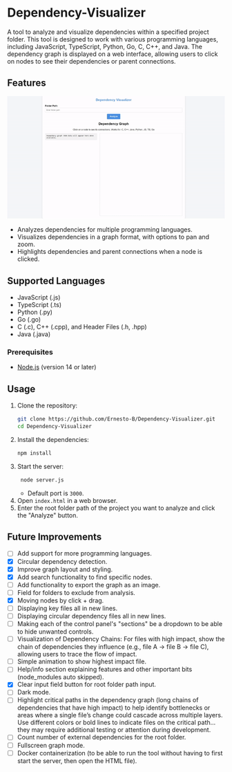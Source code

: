 # Dependency-Visualizer

A tool to analyze and visualize dependencies within a specified project folder. This tool is designed to work with various programming languages, including JavaScript, TypeScript, Python, Go, C, C++, and Java. The dependency graph is displayed on a web interface, allowing users to click on nodes to see their dependencies or parent connections.

## Features

![](GifDemo.gif)
- Analyzes dependencies for multiple programming languages.
- Visualizes dependencies in a graph format, with options to pan and zoom.
- Highlights dependencies and parent connections when a node is clicked.

## Supported Languages

- JavaScript (.js)
- TypeScript (.ts)
- Python (.py)
- Go (.go)
- C (.c), C++ (.cpp), and Header Files (.h, .hpp)
- Java (.java)


### Prerequisites

- [Node.js](https://nodejs.org/) (version 14 or later)


## Usage

1. Clone the repository:
   ```bash
   git clone https://github.com/Ernesto-B/Dependency-Visualizer.git
   cd Dependency-Visualizer
   ```
2. Install the dependencies:
   ```bash
   npm install
   ```
3. Start the server:
   ```bash
    node server.js
    ```
    - Default port is `3000`.
4. Open `index.html` in a web browser.
5. Enter the root folder path of the project you want to analyze and click the "Analyze" button.

## Future Improvements
- [ ] Add support for more programming languages.
- [x] Circular dependency detection.
- [x] Improve graph layout and styling.
- [x] Add search functionality to find specific nodes.
- [ ] Add functionality to export the graph as an image.
- [ ] Field for folders to exclude from analysis.
- [x] Moving nodes by click + drag.
- [ ] Displaying key files all in new lines.
- [ ] Displaying circular dependency files all in new lines.
- [ ] Making each of the control panel's "sections" be a dropdown to be able to hide unwanted controls.
- [ ] Visualization of Dependency Chains: For files with high impact, show the chain of dependencies they influence (e.g., file A → file B → file C), allowing users to trace the flow of impact.
- [ ] Simple animation to show highest impact file.
- [ ] Help/info section explaining features and other important bits (node_modules auto skipped).
- [x] Clear input field button for root folder path input.
- [ ] Dark mode.
- [ ] Highlight critical paths in the dependency graph (long chains of dependencies that have high impact) to help identify bottlenecks or areas where a single file’s change could cascade across multiple layers.
Use different colors or bold lines to indicate files on the critical path... they may require additional testing or attention during development.
- [ ] Count number of external dependencies for the root folder.
- [ ] Fullscreen graph mode.
- [ ] Docker containerization (to be able to run the tool without having to first start the server, then open the HTML file).